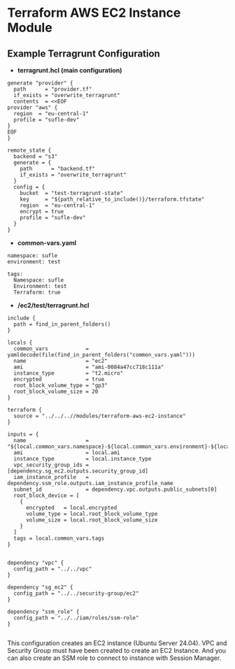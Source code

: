 # Terraform AWS EC2 Instance Module

## Example Terragrunt Configuration

- **terragrunt.hcl (main configuration)**

```
generate "provider" {
  path      = "provider.tf"
  if_exists = "overwrite_terragrunt"
  contents  = <<EOF
provider "aws" {
  region  = "eu-central-1"
  profile = "sufle-dev"
}
EOF
}

remote_state {
  backend = "s3"
  generate = {
    path      = "backend.tf"
    if_exists = "overwrite_terragrunt"
  }
  config = {
    bucket  = "test-terragrunt-state"
    key     = "${path_relative_to_include()}/terraform.tfstate"
    region  = "eu-central-1"
    encrypt = true
    profile = "sufle-dev"
  }
}
```

- **common-vars.yaml**

```
namespace: sufle
environment: test

tags:
  Namespace: sufle
  Environment: test
  Terraform: true
```

- **/ec2/test/terragrunt.hcl**

```
include {
  path = find_in_parent_folders()
}

locals {
  common_vars            = yamldecode(file(find_in_parent_folders("common_vars.yaml")))
  name                   = "ec2"
  ami                    = "ami-0084a47cc718c111a"
  instance_type          = "t2.micro"
  encrypted              = true
  root_block_volume_type = "gp3"
  root_block_volume_size = 20
}

terraform {
  source = "../../..//modules/terraform-aws-ec2-instance"
}

inputs = {
  name                   = "${local.common_vars.namespace}-${local.common_vars.environment}-${local.name}"
  ami                    = local.ami
  instance_type          = local.instance_type
  vpc_security_group_ids = [dependency.sg_ec2.outputs.security_group_id]
  iam_instance_profile   = dependency.ssm_role.outputs.iam_instance_profile_name
  subnet_id              = dependency.vpc.outputs.public_subnets[0]
  root_block_device = [
    {
      encrypted   = local.encrypted
      volume_type = local.root_block_volume_type
      volume_size = local.root_block_volume_size
    }
  ]
  tags = local.common_vars.tags
}


dependency "vpc" {
  config_path = "../../vpc"
}

dependency "sg_ec2" {
  config_path = "../../security-group/ec2"
}

dependency "ssm_role" {
  config_path = "../../iam/roles/ssm-role"
}


```

This configuration creates an EC2 instance (Ubuntu Server 24.04). VPC and Security Group must have been created to create an EC2 Instance. And you can also create an SSM role to connect to instance with Session Manager.